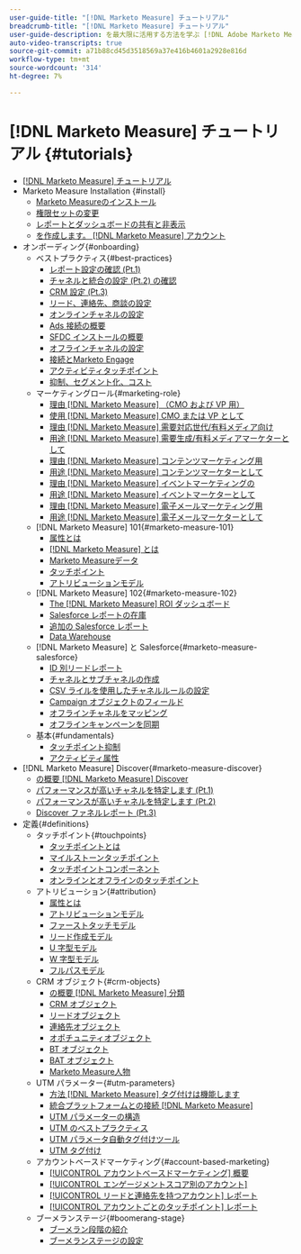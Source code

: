 ```yaml
---
user-guide-title: "[!DNL Marketo Measure] チュートリアル"
breadcrumb-title: "[!DNL Marketo Measure] チュートリアル"
user-guide-description: を最大限に活用する方法を学ぶ [!DNL Adobe Marketo Measure] ( 以前の [!DNL Bizible]), the industry's leading B2B marketing attribution application. Watch tutorials on installation, onboarding, [!DNL Marketo Measure] 基本事項、定義について説明します。
auto-video-transcripts: true
source-git-commit: a71b88cd45d3518569a37e416b4601a2928e816d
workflow-type: tm+mt
source-wordcount: '314'
ht-degree: 7%

---
```



# [!DNL Marketo Measure] チュートリアル {#tutorials}

+ [[!DNL Marketo Measure] チュートリアル](overview.md)
+ Marketo Measure Installation {#install}
   + [Marketo Measureのインストール](/help/installing/install-production.md)
   + [権限セットの変更](/help/installing/modify-permission-sets-production.md)
   + [レポートとダッシュボードの共有と非表示](/help/installing/sharing-reports-production.md)
   + [を作成します。 [!DNL Marketo Measure] アカウント](/help/installing/creating-marketo-measure-account-production.md)
+ オンボーディング{#onboarding}
   + ベストプラクティス{#best-practices}
      + [レポート設定の確認 (Pt.1)](/help/onboarding/fundamentals/review-reporting-setting-pt1.md)
      + [チャネルと統合の設定 (Pt.2) の確認](/help/onboarding/fundamentals/channel-integration-settings.md)
      + [CRM 設定 (Pt.3)](/help/onboarding/fundamentals/crm-settings.md)
      + [リード、連絡先、商談の設定](/help/onboarding/fundamentals/leads-contacts-opps-settings.md)
      + [オンラインチャネルの設定](/help/onboarding/fundamentals/online-channel-setup.md)
      + [Ads 接続の概要](/help/onboarding/fundamentals/ads-connection-overview.md)
      + [SFDC インストールの概要](/help/onboarding/fundamentals/sfdc-installation-overview.md)
      + [オフラインチャネルの設定](/help/onboarding/fundamentals/offline-channel-setup.md)
      + [接続とMarketo Engage](/help/onboarding/fundamentals/connection-with-marketo-engage.md)
      + [アクティビティタッチポイント](/help/onboarding/fundamentals/activity-touchpoints.md)
      + [抑制、セグメント化、コスト](/help/onboarding/fundamentals/suppression-segmentation-cost.md)
   + マーケティングロール{#marketing-role}
      + [理由 [!DNL Marketo Measure] （CMO および VP 用）](/help/onboarding/marketing-role/cmo-and-vp-why.md)
      + [使用 [!DNL Marketo Measure] CMO または VP として](/help/onboarding/marketing-role/cmo-and-vp-using.md)
      + [理由 [!DNL Marketo Measure] 需要対応世代/有料メディア向け](/help/onboarding/marketing-role/demand-gen-why.md)
      + [用途 [!DNL Marketo Measure] 需要生成/有料メディアマーケターとして](/help/onboarding/marketing-role/demand-gen-using.md)
      + [理由 [!DNL Marketo Measure] コンテンツマーケティング用](/help/onboarding/marketing-role/content-marketing-why.md)
      + [用途 [!DNL Marketo Measure] コンテンツマーケターとして](/help/onboarding/marketing-role/content-marketing-using.md)
      + [理由 [!DNL Marketo Measure] イベントマーケティングの](/help/onboarding/marketing-role/events-marketing-why.md)
      + [用途 [!DNL Marketo Measure] イベントマーケターとして](/help/onboarding/marketing-role/events-marketing-using.md)
      + [理由 [!DNL Marketo Measure] 電子メールマーケティング用](/help/onboarding/marketing-role/email-marketing-why.md)
      + [用途 [!DNL Marketo Measure] 電子メールマーケターとして](/help/onboarding/marketing-role/email-marketing-using.md)
   + [!DNL Marketo Measure] 101{#marketo-measure-101}
      + [属性とは](/help/onboarding/marketo-measure-101/what-is-attribution.md)
      + [ [!DNL Marketo Measure] とは](/help/onboarding/marketo-measure-101/what-is-marketo-measure.md)
      + [Marketo Measureデータ](/help/onboarding/marketo-measure-101/marketo-measure-data.md)
      + [タッチポイント](/help/onboarding/marketo-measure-101/touchpoints.md)
      + [アトリビューションモデル](/help/onboarding/marketo-measure-101/attribution-models.md)
   + [!DNL Marketo Measure] 102{#marketo-measure-102}
      + [The [!DNL Marketo Measure] ROI ダッシュボード](/help/onboarding/marketo-measure-102/roi-dashboards.md)
      + [Salesforce レポートの在庫](/help/onboarding/marketo-measure-102/stock-salesforce-reports.md)
      + [追加の Salesforce レポート](/help/onboarding/marketo-measure-102/addtional-salesforce-reports.md)
      + [Data Warehouse](/help/onboarding/marketo-measure-102/data-warehouse.md)
   + [!DNL Marketo Measure] と Salesforce{#marketo-measure-salesforce}
      + [ID 別リードレポート](/help/onboarding/marketo-measure-salesforce/leads-by-id-report.md)
      + [チャネルとサブチャネルの作成](/help/onboarding/marketo-measure-salesforce/creating-channels-subchannels.md)
      + [CSV ライルを使用したチャネルルールの設定](/help/onboarding/marketo-measure-salesforce/channel-rules-csv.md)
      + [Campaign オブジェクトのフィールド](/help/onboarding/marketo-measure-salesforce/campaign-object-fields.md)
      + [オフラインチャネルをマッピング](/help/onboarding/marketo-measure-salesforce/mapping-offline-channels.md)
      + [オフラインキャンペーンを同期](/help/onboarding/marketo-measure-salesforce/syncing-offline-campaigns.md)
   + 基本{#fundamentals}
      + [タッチポイント抑制](/help/onboarding/marketo-measure-salesforce/touchpoint-suppression.md)
      + [アクティビティ属性](/help/onboarding/fundamentals/activities-attribution.md)
+ [!DNL Marketo Measure] Discover{#marketo-measure-discover}
   + [の概要 [!DNL Marketo Measure] Discover](/help/marketo-measure-discover/introduction-to-marketo-measure-discover.md)
   + [パフォーマンスが高いチャネルを特定します (Pt.1)](/help/marketo-measure-discover/top-of-funnel-reporting.md)
   + [パフォーマンスが高いチャネルを特定します (Pt.2)](/help/marketo-measure-discover/determine-which-channel-is-performing.md)
   + [Discover ファネルレポート (Pt.3)](/help/marketo-measure-discover/build-a-full-funnel-report-pt3.md)
+ 定義{#definitions}
   + タッチポイント{#touchpoints}
      + [タッチポイントとは](/help/definitions/touchpoints/what-is-a-touchpoint.md)
      + [マイルストーンタッチポイント](/help/definitions/touchpoints/milestone-touchpoints.md)
      + [タッチポイントコンポーネント](/help/definitions/touchpoints/touchpoint-components.md)
      + [オンラインとオフラインのタッチポイント](/help/definitions/touchpoints/online-offline-touchpoints.md)
   + アトリビューション{#attribution}
      + [属性とは](/help/definitions/attribution/what-is-attribution.md)
      + [アトリビューションモデル](/help/definitions/attribution/attribution-models.md)
      + [ファーストタッチモデル](/help/definitions/attribution/first-touch-model.md)
      + [リード作成モデル](/help/definitions/attribution/lead-creation-model.md)
      + [U 字型モデル](/help/definitions/attribution/u-shaped-model.md)
      + [W 字型モデル](/help/definitions/attribution/w-shaped-model.md)
      + [フルパスモデル](/help/definitions/attribution/full-path-model.md)
   + CRM オブジェクト{#crm-objects}
      + [の概要 [!DNL Marketo Measure] 分類](/help/definitions/crm-objects/taxonomy-overview.md)
      + [CRM オブジェクト](/help/definitions/crm-objects/crm-objects.md)
      + [リードオブジェクト](/help/definitions/crm-objects/lead-object.md)
      + [連絡先オブジェクト](/help/definitions/crm-objects/contact-object.md)
      + [オポチュニティオブジェクト](/help/definitions/crm-objects/opportunity-object.md)
      + [BT オブジェクト](/help/definitions/crm-objects/bt-object.md)
      + [BAT オブジェクト](/help/definitions/crm-objects/bat-object.md)
      + [Marketo Measure人物](/help/definitions/crm-objects/marketo-measure-person.md)
   + UTM パラメーター{#utm-parameters}
      + [方法 [!DNL Marketo Measure] タグ付けは機能します](/help/definitions/utm-parameters/how-marketo-measure-tagging-works.md)
      + [統合プラットフォームとの接続 [!DNL Marketo Measure]](/help/definitions/utm-parameters/connecting-integrated-platforms-with-marketo-measure.md)
      + [UTM パラメーターの構造](/help/definitions/utm-parameters/anatomy-of-a-utm-parameter.md)
      + [UTM のベストプラクティス](/help/definitions/utm-parameters/utm-best-practices.md)
      + [UTM パラメータ自動タグ付けツール](/help/definitions/utm-parameters/utm-parameter-auto-tagging-tools.md)
      + [UTM タグ付け](/help/definitions/utm-parameters/utm-tagging.md)
   + アカウントベースドマーケティング{#account-based-marketing}
      + [[!UICONTROL アカウントベースドマーケティング] 概要](/help/definitions/account-based-marketing/abm-overview.md)
      + [[!UICONTROL エンゲージメントスコア別のアカウント]](/help/definitions/account-based-marketing/accounts-by-engagement-score.md)
      + [[!UICONTROL リードと連絡先を持つアカウント] レポート](/help/definitions/account-based-marketing/accounts-with-leads-and-contacts.md)
      + [[!UICONTROL アカウントごとのタッチポイント] レポート](/help/definitions/account-based-marketing/touchpoints-per-account-report.md)
   + ブーメランステージ{#boomerang-stage}
      + [ブーメラン段階の紹介](/help/definitions/boomerang-stage/introduction-to-boomerang-stages.md)
      + [ブーメランステージの設定](/help/definitions/boomerang-stage/setting-up-boomerang-stages.md)
